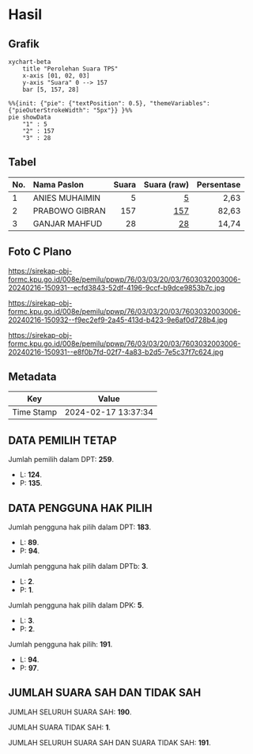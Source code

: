 # Hasil

## Grafik

```mermaid
xychart-beta
    title "Perolehan Suara TPS"
    x-axis [01, 02, 03]
    y-axis "Suara" 0 --> 157
    bar [5, 157, 28]
```

```mermaid
%%{init: {"pie": {"textPosition": 0.5}, "themeVariables": {"pieOuterStrokeWidth": "5px"}} }%%
pie showData
    "1" : 5
    "2" : 157
    "3" : 28
```

## Tabel

| No. | Nama Paslon    | Suara | Suara (raw) | Persentase |
|:--- |:-------------- | -----:| -----------:| ----------:|
| 1   | ANIES MUHAIMIN | 5     | [5][p-1]    | 2,63       |
| 2   | PRABOWO GIBRAN | 157   | [157][p-2]  | 82,63      |
| 3   | GANJAR MAHFUD  | 28    | [28][p-3]   | 14,74      |


[p-1]: https://github.com/gigit-pemilu/pemilu-2024-76-sulawesi-barat/blob/main/pilpres/hitung-suara/sub/76-sulawesi-barat/sub/03-mamasa/sub/03-mamasa/sub/2003-osango/sub/006-tps/sub/paslon-1.txt
[p-2]: https://github.com/gigit-pemilu/pemilu-2024-76-sulawesi-barat/blob/main/pilpres/hitung-suara/sub/76-sulawesi-barat/sub/03-mamasa/sub/03-mamasa/sub/2003-osango/sub/006-tps/sub/paslon-2.txt
[p-3]: https://github.com/gigit-pemilu/pemilu-2024-76-sulawesi-barat/blob/main/pilpres/hitung-suara/sub/76-sulawesi-barat/sub/03-mamasa/sub/03-mamasa/sub/2003-osango/sub/006-tps/sub/paslon-3.txt

## Foto C Plano

https://sirekap-obj-formc.kpu.go.id/008e/pemilu/ppwp/76/03/03/20/03/7603032003006-20240216-150931--ecfd3843-52df-4196-9ccf-b9dce9853b7c.jpg

https://sirekap-obj-formc.kpu.go.id/008e/pemilu/ppwp/76/03/03/20/03/7603032003006-20240216-150932--f9ec2ef9-2a45-413d-b423-9e6af0d728b4.jpg

https://sirekap-obj-formc.kpu.go.id/008e/pemilu/ppwp/76/03/03/20/03/7603032003006-20240216-150931--e8f0b7fd-02f7-4a83-b2d5-7e5c37f7c624.jpg


## Metadata

| Key        | Value               |
| ---------- | ------------------- |
| Time Stamp | 2024-02-17 13:37:34 |


## DATA PEMILIH TETAP

Jumlah pemilih dalam DPT: **259**.
 * L: **124**.
 * P: **135**.

## DATA PENGGUNA HAK PILIH

Jumlah pengguna hak pilih dalam DPT: **183**.
 * L: **89**.
 * P: **94**.

Jumlah pengguna hak pilih dalam DPTb: **3**.
 * L: **2**.
 * P: **1**.

Jumlah pengguna hak pilih dalam DPK: **5**.
 * L: **3**.
 * P: **2**.

Jumlah pengguna hak pilih: **191**.
 * L: **94**.
 * P: **97**.

## JUMLAH SUARA SAH DAN TIDAK SAH

JUMLAH SELURUH SUARA SAH: **190**.

JUMLAH SUARA TIDAK SAH: **1**.

JUMLAH SELURUH SUARA SAH DAN SUARA TIDAK SAH: **191**.


